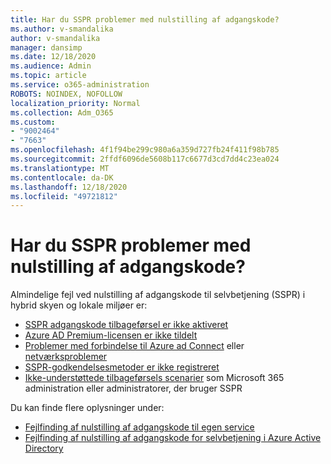 ```yaml
---
title: Har du SSPR problemer med nulstilling af adgangskode?
ms.author: v-smandalika
author: v-smandalika
manager: dansimp
ms.date: 12/18/2020
ms.audience: Admin
ms.topic: article
ms.service: o365-administration
ROBOTS: NOINDEX, NOFOLLOW
localization_priority: Normal
ms.collection: Adm_O365
ms.custom:
- "9002464"
- "7663"
ms.openlocfilehash: 4f1f94be299c980a6a359d727fb24f411f98b785
ms.sourcegitcommit: 2ffdf6096de5608b117c6677d3cd7dd4c23ea024
ms.translationtype: MT
ms.contentlocale: da-DK
ms.lasthandoff: 12/18/2020
ms.locfileid: "49721812"
---
```

# <a name="having-self-service-password-reset-sspr-problems"></a>Har du SSPR problemer med nulstilling af adgangskode?

Almindelige fejl ved nulstilling af adgangskode til selvbetjening (SSPR) i hybrid skyen og lokale miljøer er:

- [SSPR adgangskode tilbageførsel er ikke aktiveret](https://docs.microsoft.com/azure/active-directory/authentication/tutorial-enable-sspr-writeback)
- [Azure AD Premium-licensen er ikke tildelt](https://docs.microsoft.com/azure/active-directory/authentication/concept-sspr-licensing)
- [Problemer med forbindelse til Azure ad Connect](https://docs.microsoft.com/azure/active-directory/hybrid/tshoot-connect-sync-errors) eller [netværksproblemer](https://docs.microsoft.com/azure/active-directory/hybrid/tshoot-connect-connectivity)
- [SSPR-godkendelsesmetoder er ikke registreret](https://mysignins.microsoft.com/security-info)
- [Ikke-understøttede tilbageførsels scenarier](https://docs.microsoft.com/azure/active-directory/authentication/concept-sspr-writeback#unsupported-writeback-operations) som Microsoft 365 administration eller administratorer, der bruger SSPR


Du kan finde flere oplysninger under:

- [Fejlfinding af nulstilling af adgangskode til egen service](https://docs.microsoft.com/azure/active-directory/authentication/troubleshoot-sspr)
- [Fejlfinding af nulstilling af adgangskode for selvbetjening i Azure Active Directory](https://docs.microsoft.com/azure/active-directory/authentication/troubleshoot-sspr-writeback)
